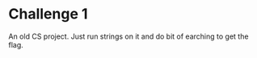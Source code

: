 Challenge 1
===========
An old CS project. Just run strings on it and do bit of earching to get the flag.
